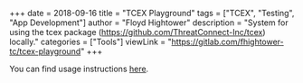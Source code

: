+++
date = 2018-09-16
title = "TCEX Playground"
tags = ["TCEX", "Testing", "App Development"]
author = "Floyd Hightower"
description = "System for using the tcex package (https://github.com/ThreatConnect-Inc/tcex) locally."
categories = ["Tools"]
viewLink = "https://gitlab.com/fhightower-tc/tcex-playground"
+++

You can find usage instructions [here](https://gitlab.com/fhightower-tc/tcex-playground).
